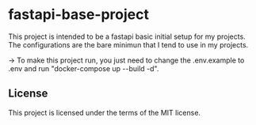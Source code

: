 # fastapi-base-project
This project is intended to be a fastapi basic initial setup for my projects.
The configurations are the bare minimun that I tend to use in my projects.

-> To make this project run, you just need to change the .env.example to .env and run "docker-compose up --build -d".


## License

This project is licensed under the terms of the MIT license.
